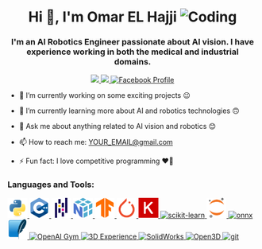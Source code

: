 <h1 align="center">Hi 👋, I'm Omar EL Hajji <img alt="Coding" width="55px" height="45px" src="developer.gif" width="50" height="40"></h1>

<h3 align="center">I'm an AI Robotics Engineer passionate about AI vision. I have experience working in both the medical and industrial domains.</h3>

<div align="center">
    <a href="YOUR_LINKEDIN_PROFILE">
        <img src ="https://img.shields.io/badge/LinkedIn-0077B5?style=for-the-badge&logo=linkedin&logoColor=white"/>
    </a>
    <a href="YOUR_INSTAGRAM_PROFILE">
        <img src ="https://img.shields.io/badge/Instagram-E4405F?style=for-the-badge&logo=instagram&logoColor=white"/>
    </a>
    <a href="YOUR_FACEBOOK_PROFILE">
        <img src="https://img.shields.io/badge/Facebook-1877F2?style=for-the-badge&logo=facebook&logoColor=white" alt="Facebook Profile"/>
    </a>
</div>

- 🔭 I’m currently working on some exciting projects 😉

- 🌱 I’m currently learning more about AI and robotics technologies 🙃

- 💬 Ask me about anything related to AI vision and robotics 😊

- 📫 How to reach me: YOUR_EMAIL@gmail.com

- ⚡ Fun fact: I love competitive programming ❤️‍🔥

<h3 align="left">Languages and Tools:</h3>
<p align="left"> 
    <a href="https://www.python.org" target="_blank" rel="noreferrer"> <img src="https://raw.githubusercontent.com/devicons/devicon/master/icons/python/python-original.svg" alt="python" width="40" height="40"/> </a>
    <a href="https://isocpp.org/" target="_blank" rel="noreferrer"> <img src="https://raw.githubusercontent.com/devicons/devicon/master/icons/cplusplus/cplusplus-original.svg" alt="cplusplus" width="40" height="40"/> </a>
    <a href="https://pandas.pydata.org/" target="_blank" rel="noreferrer"> <img src="https://raw.githubusercontent.com/devicons/devicon/master/icons/pandas/pandas-original.svg" alt="pandas" width="40" height="40"/> </a>
    <a href="https://numpy.org/" target="_blank" rel="noreferrer"> <img src="https://raw.githubusercontent.com/devicons/devicon/master/icons/numpy/numpy-original.svg" alt="numpy" width="40" height="40"/> </a>
    <a href="https://www.tensorflow.org/" target="_blank" rel="noreferrer"> <img src="https://raw.githubusercontent.com/devicons/devicon/master/icons/tensorflow/tensorflow-original.svg" alt="tensorflow" width="40" height="40"/> </a>
    <a href="https://pytorch.org/" target="_blank" rel="noreferrer"> <img src="https://raw.githubusercontent.com/devicons/devicon/master/icons/pytorch/pytorch-original.svg" alt="pytorch" width="40" height="40"/> </a>
    <a href="https://keras.io/" target="_blank" rel="noreferrer"> <img src="https://raw.githubusercontent.com/devicons/devicon/master/icons/keras/keras-original.svg" alt="keras" width="40" height="40"/> </a>
    <a href="https://scikit-learn.org/" target="_blank" rel="noreferrer"> <img src="https://raw.githubusercontent.com/devicons/devicon/master/icons/scikit/scikit-original.svg" alt="scikit-learn" width="40" height="40"/> </a>
    <a href="https://jupyter.org/" target="_blank" rel="noreferrer"> <img src="https://raw.githubusercontent.com/devicons/devicon/master/icons/jupyter/jupyter-original.svg" alt="jupyter" width="40" height="40"/> </a>
    <a href="https://onnx.ai/" target="_blank" rel="noreferrer"> <img src="https://onnx.ai/images/onnx_logo.png" alt="onnx" width="40" height="40"/> </a>
    <a href="https://www.sqlite.org/" target="_blank" rel="noreferrer"> <img src="https://raw.githubusercontent.com/devicons/devicon/master/icons/sqlite/sqlite-original.svg" alt="sql" width="40" height="40"/> </a>
    <a href="https://gym.openai.com/" target="_blank" rel="noreferrer"> <img src="https://img.stackshare.io/service/12581/gym.png" alt="OpenAI Gym" width="40" height="40"/> </a>
    <a href="https://www.3ds.com/products-services/3dexperience-platform/" target="_blank" rel="noreferrer"> <img src="https://www.3ds.com/sites/default/files/2021-04/3dexperience-platform-information.jpg" alt="3D Experience" width="40" height="40"/> </a>
    <a href="https://www.solidworks.com/" target="_blank" rel="noreferrer"> <img src="https://img.icons8.com/color/512/solidworks.png" alt="SolidWorks" width="40" height="40"/> </a>
    <a href="https://www.open3d.org/" target="_blank" rel="noreferrer"> <img src="https://www.open3d.org/wordpress/wp-content/uploads/2018/09/open3d_logo-e1536865267950-300x259.png" alt="Open3D" width="40" height="40"/> </a>
    <a href="https://git-scm.com/" target="_blank" rel="noreferrer"> <img src="https://www.vectorlogo.zone/logos/git-scm/git-scm-icon.svg" alt="git" width="40" height="40"/> </a>
</p>
